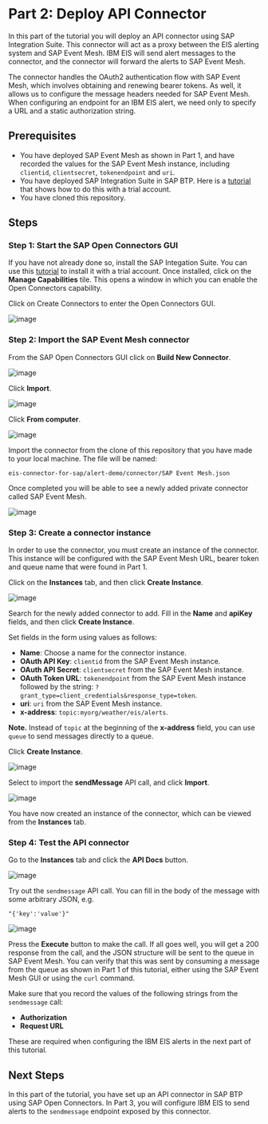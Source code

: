# Part 2: Deploy API Connector

In this part of the tutorial you will deploy an API connector using SAP Integration Suite. This connector will act as a proxy between the EIS alerting system and SAP Event Mesh. IBM EIS will send alert messages to the connector, and the connector will forward the alerts to SAP Event Mesh.

The connector handles the OAuth2 authentication flow with SAP Event Mesh, which involves obtaining and renewing bearer tokens. As well, it allows us to configure the message headers needed for SAP Event Mesh. When configuring an endpoint for an IBM EIS alert, we need only to specify a URL and a static authorization string.

## Prerequisites

- You have deployed SAP Event Mesh as shown in Part 1, and have recorded the values for the SAP Event Mesh instance, including `clientid`, `clientsecret`, `tokenendpoint` and `uri`.
- You have deployed SAP Integration Suite in SAP BTP. Here is a [tutorial](https://developers.sap.com/tutorials/cp-starter-isuite-onboard-subscribe.html) that shows how to do this with a trial account. 
- You have cloned this repository.

## Steps

### Step 1: Start the SAP Open Connectors GUI

If you have not already done so, install the SAP Integation Suite. You can use this [tutorial](https://developers.sap.com/tutorials/cp-starter-isuite-onboard-subscribe.html) to install it with a trial account. Once installed, click on the **Manage Capabilities** tile. This opens a window in which you can enable the Open Connectors capability.

Click on Create Connectors to enter the Open Connectors GUI.

![image](https://media.github.ibm.com/user/24824/files/cbea67dc-dc53-4f43-8542-f4e8bc1fb9e0)

### Step 2: Import the SAP Event Mesh connector

From the SAP Open Connectors GUI click on **Build New Connector**.

![image](https://media.github.ibm.com/user/24824/files/02230cff-6800-4c65-aaf7-2e5241e37032)

Click **Import**.

![image](https://media.github.ibm.com/user/24824/files/2b8563d8-9e44-47d8-b4a2-43c9867ea7f2)

Click **From computer**. 

![image](https://media.github.ibm.com/user/24824/files/ecfb811e-ef7c-41f9-8cd2-7eabeee6c9a8)

Import the connector from the clone of this repository that you have made to your local machine. The file will be named:

```
eis-connector-for-sap/alert-demo/connector/SAP Event Mesh.json
```

Once completed you will be able to see a newly added private connector called SAP Event Mesh. 

![image](https://media.github.ibm.com/user/24824/files/7e47562c-2986-4f75-ba81-b779aed81a8f)

### Step 3: Create a connector instance

In order to use the connector, you must create an instance of the connector. This instance will be configured with the SAP Event Mesh URL, bearer token and queue name that were found in Part 1.

Click on the **Instances** tab, and then click **Create Instance**.

![image](https://media.github.ibm.com/user/24824/files/851e46c9-ce54-46cd-9a47-8bec65272ed0)

Search for the newly added connector to add. Fill in the **Name** and **apiKey** fields, and then click **Create Instance**.

Set fields in the form using values as follows:
- **Name**: Choose a name for the connector instance.
- **OAuth API Key**: `clientid` from the SAP Event Mesh instance.
- **OAuth API Secret**: `clientsecret` from the SAP Event Mesh instance.
- **OAuth Token URL**: `tokenendpoint` from the SAP Event Mesh instance followed by the string: `?grant_type=client_credentials&response_type=token`.
- **uri**: `uri` from the SAP Event Mesh instance. 
- **x-address**: `topic:myorg/weather/eis/alerts`. 

**Note.** Instead of `topic` at the beginning of the **x-address** field, you can use `queue` to send messages directly to a queue.

Click **Create Instance**.

![image](https://github.com/ibm-build-lab/ibm-eis-sap-btp/assets/49033907/8e2eef8d-0d35-4f14-91ce-b32a6b095934)

Select to import the **sendMessage** API call, and click **Import**.

![image](https://media.github.ibm.com/user/24824/files/2598336c-1307-49c8-a5ef-73c3ae826b92)

You have now created an instance of the connector, which can be viewed from the **Instances** tab.

### Step 4: Test the API connector

Go to the **Instances** tab and click the **API Docs** button.

![image](https://media.github.ibm.com/user/24824/files/4bf4eae5-cd63-4ce2-bc3f-c3f3d3366681)

Try out the `sendmessage` API call. You can fill in the body of the message with some arbitrary JSON, e.g. 
```
"{'key':'value'}"
```

![image](https://media.github.ibm.com/user/24824/files/131e1b46-d116-485c-b96e-cf0a19fea7c8)

Press the **Execute** button to make the call. If all goes well, you will get a 200 response from the call, and the JSON structure will be sent to the queue in SAP Event Mesh. You can verify that this was sent by consuming a message from the queue as shown in Part 1 of this tutorial, either using the SAP Event Mesh GUI or using the `curl` command.

Make sure that you record the values of the following strings from the `sendmessage` call:

- **Authorization**
- **Request URL**

These are required when configuring the IBM EIS alerts in the next part of this tutorial.

## Next Steps

In this part of the tutorial, you have set up an API connector in SAP BTP using SAP Open Connectors. In Part 3, you will configure IBM EIS to send alerts to the `sendmessage` endpoint exposed by this connector. 
